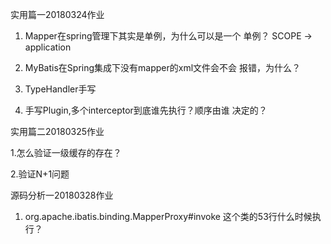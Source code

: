 实用篇一20180324作业 
1. Mapper在spring管理下其实是单例，为什么可以是一个
单例？ SCOPE -> application
 
2. MyBatis在Spring集成下没有mapper的xml文件会不会
报错，为什么？
 
3. TypeHandler手写
 
4. 手写Plugin,多个interceptor到底谁先执行？顺序由谁
决定的？


 
实用篇二20180325作业

1.怎么验证一级缓存的存在？

2.验证N+1问题


源码分析一20180328作业

1. org.apache.ibatis.binding.MapperProxy#invoke 这个类的53行什么时候执行？

